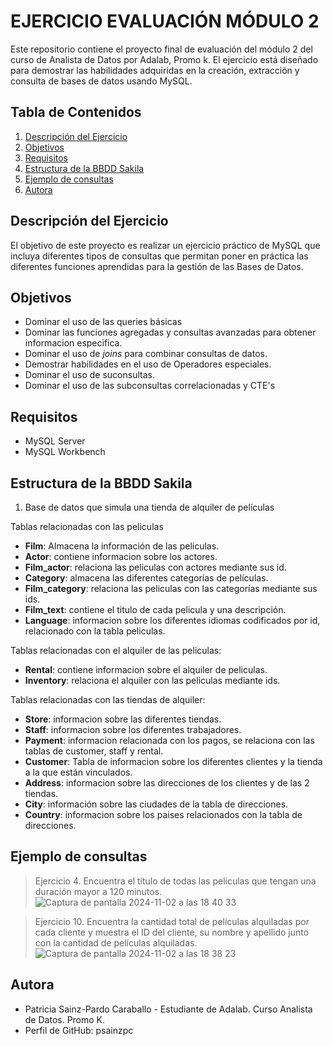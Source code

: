# EJERCICIO EVALUACIÓN MÓDULO 2

Este repositorio contiene el proyecto final de evaluación del módulo 2 del curso de Analista de Datos por Adalab, Promo k. 
El ejercicio está diseñado para demostrar las habilidades adquiridas en la creación, extracción y consulta de bases de datos usando MySQL.

## Tabla de Contenidos
1. [Descripción del Ejercicio](#descripción-del-ejercicio)
2. [Objetivos](#objetivos)
3. [Requisitos](#requisitos)
4. [Estructura de la BBDD Sakila](#estructura-de-la-bbdd-sakila)
5. [Ejemplo de consultas](#ejemplo-de-consultas)
6. [Autora](#autora)

## Descripción del Ejercicio

El objetivo de este proyecto es realizar un ejercicio práctico de MySQL que incluya diferentes tipos de consultas que permitan 
poner en práctica las diferentes funciones aprendidas para la gestión de las Bases de Datos.

## Objetivos

- Dominar el uso de las queries básicas
- Dominar las funciones agregadas y consultas avanzadas para obtener informacion especifica.
- Dominar el uso de _joins_ para combinar consultas de datos.
- Demostrar habilidades en el uso de Operadores especiales.
- Dominar el uso de suconsultas.
- Dominar el uso de las subconsultas correlacionadas y CTE's


## Requisitos

- MySQL Server
- MySQL Workbench

## Estructura de la BBDD Sakila

1. Base de datos que simula una tienda de alquiler de películas 

Tablas relacionadas con las peliculas
- **Film**: Almacena la información de las peliculas.
- **Actor**: contiene informacion sobre los actores.
- **Film_actor**: relaciona las peliculas con actores mediante sus id.
- **Category**: almacena las diferentes categorías de películas.
- **Film_category**: relaciona las peliculas con las categorías mediante sus ids.
- **Film_text**: contiene el titulo de cada pelicula y una descripción.
- **Language**: informacion sobre los diferentes idiomas codificados por id, relacionado con la tabla peliculas.
       
Tablas relacionadas con el alquiler de las peliculas: 
- **Rental**: contiene informacion sobre el alquiler de peliculas.
- **Inventory**: relaciona el alquiler con las peliculas mediante ids.
        
Tablas relacionadas con las tiendas de alquiler:
- **Store**: informacion sobre las diferentes tiendas.
- **Staff**: informacion sobre los diferentes trabajadores.
- **Payment**: informacion relacionada con los pagos, se relaciona con las tablas de customer, staff y rental.
- **Customer**: Tabla de informacion sobre los diferentes clientes y la tienda a la que están vinculados.
- **Address**: informacion sobre las direcciones de los clientes y de las 2 tiendas.
- **City**: información sobre las ciudades de la tabla de direcciones.
- **Country**: informacion sobre los paises relacionados con la tabla de direcciones. 

## Ejemplo de consultas
> Ejercicio 4. Encuentra el título de todas las películas que tengan una duración mayor a 120 minutos.
![Captura de pantalla 2024-11-02 a las 18 40 33](https://github.com/user-attachments/assets/51ef38be-9204-4111-bb21-d5a84ecd8fb3)
                
> Ejercicio 10. Encuentra la cantidad total de películas alquiladas por cada cliente y muestra el ID del cliente, su nombre y apellido junto con la cantidad de películas alquiladas. 
![Captura de pantalla 2024-11-02 a las 18 38 23](https://github.com/user-attachments/assets/0b96e4df-9fc1-452b-9c2f-1a89996b3da8)

## Autora
* Patricia Sainz-Pardo Caraballo - Estudiante de Adalab. Curso Analista de Datos. Promo K.
* Perfil de GitHub: psainzpc
 
